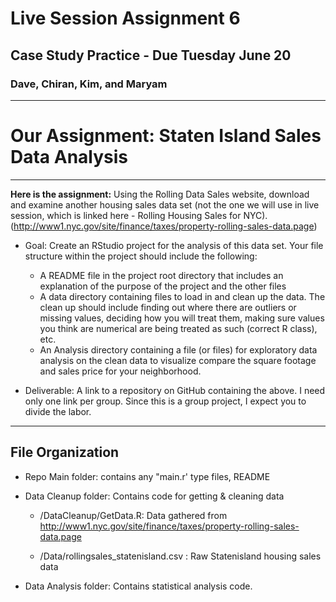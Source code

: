 # Live Session Assignment 6
## Case Study Practice - Due Tuesday June 20
### Dave, Chiran, Kim, and Maryam 

--- 

# Our Assignment:  Staten Island Sales Data Analysis

---

__Here is the assignment:__
Using the Rolling Data Sales website, download and examine another housing sales data set (not the one we will use in live session, which is linked here - Rolling Housing Sales for NYC).
(http://www1.nyc.gov/site/finance/taxes/property-rolling-sales-data.page)

* Goal: Create an RStudio project for the analysis of this data set. Your file structure within the project should include the following: 
  * A README file in the project root directory that includes an explanation of the purpose of the project and the other files
  * A data directory containing files to load in and clean up the data. The clean up should include finding out where there are outliers or missing values, deciding how you will treat them, making sure values you think are numerical are being treated as such (correct R class), etc.
  * An Analysis directory containing a file (or files) for exploratory data analysis on the clean data to visualize compare the square footage and sales price for your neighborhood.

* Deliverable: A link to a repository on GitHub containing the above. I need only one link per group. Since this is a group project, I expect you to divide the labor.

---

## File Organization
* Repo Main folder: contains any "main.r' type files, README
* Data Cleanup folder:  Contains code for getting & cleaning data 

  - /DataCleanup/GetData.R: Data gathered from       http://www1.nyc.gov/site/finance/taxes/property-rolling-sales-data.page

  - /Data/rollingsales_statenisland.csv : Raw Statenisland housing sales data
* Data Analysis folder:  Contains statistical analysis code.
 


